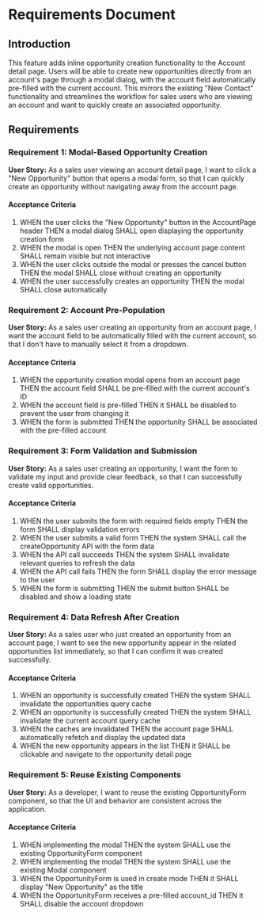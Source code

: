 # Requirements Document

## Introduction

This feature adds inline opportunity creation functionality to the Account detail page. Users will be able to create new opportunities directly from an account's page through a modal dialog, with the account field automatically pre-filled with the current account. This mirrors the existing "New Contact" functionality and streamlines the workflow for sales users who are viewing an account and want to quickly create an associated opportunity.

## Requirements

### Requirement 1: Modal-Based Opportunity Creation

**User Story:** As a sales user viewing an account detail page, I want to click a "New Opportunity" button that opens a modal form, so that I can quickly create an opportunity without navigating away from the account page.

#### Acceptance Criteria

1. WHEN the user clicks the "New Opportunity" button in the AccountPage header THEN a modal dialog SHALL open displaying the opportunity creation form
2. WHEN the modal is open THEN the underlying account page content SHALL remain visible but not interactive
3. WHEN the user clicks outside the modal or presses the cancel button THEN the modal SHALL close without creating an opportunity
4. WHEN the user successfully creates an opportunity THEN the modal SHALL close automatically

### Requirement 2: Account Pre-Population

**User Story:** As a sales user creating an opportunity from an account page, I want the account field to be automatically filled with the current account, so that I don't have to manually select it from a dropdown.

#### Acceptance Criteria

1. WHEN the opportunity creation modal opens from an account page THEN the account field SHALL be pre-filled with the current account's ID
2. WHEN the account field is pre-filled THEN it SHALL be disabled to prevent the user from changing it
3. WHEN the form is submitted THEN the opportunity SHALL be associated with the pre-filled account

### Requirement 3: Form Validation and Submission

**User Story:** As a sales user creating an opportunity, I want the form to validate my input and provide clear feedback, so that I can successfully create valid opportunities.

#### Acceptance Criteria

1. WHEN the user submits the form with required fields empty THEN the form SHALL display validation errors
2. WHEN the user submits a valid form THEN the system SHALL call the createOpportunity API with the form data
3. WHEN the API call succeeds THEN the system SHALL invalidate relevant queries to refresh the data
4. WHEN the API call fails THEN the form SHALL display the error message to the user
5. WHEN the form is submitting THEN the submit button SHALL be disabled and show a loading state

### Requirement 4: Data Refresh After Creation

**User Story:** As a sales user who just created an opportunity from an account page, I want to see the new opportunity appear in the related opportunities list immediately, so that I can confirm it was created successfully.

#### Acceptance Criteria

1. WHEN an opportunity is successfully created THEN the system SHALL invalidate the opportunities query cache
2. WHEN an opportunity is successfully created THEN the system SHALL invalidate the current account query cache
3. WHEN the caches are invalidated THEN the account page SHALL automatically refetch and display the updated data
4. WHEN the new opportunity appears in the list THEN it SHALL be clickable and navigate to the opportunity detail page

### Requirement 5: Reuse Existing Components

**User Story:** As a developer, I want to reuse the existing OpportunityForm component, so that the UI and behavior are consistent across the application.

#### Acceptance Criteria

1. WHEN implementing the modal THEN the system SHALL use the existing OpportunityForm component
2. WHEN implementing the modal THEN the system SHALL use the existing Modal component
3. WHEN the OpportunityForm is used in create mode THEN it SHALL display "New Opportunity" as the title
4. WHEN the OpportunityForm receives a pre-filled account_id THEN it SHALL disable the account dropdown
